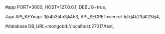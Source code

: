 #app
PORT=3000,
HOST=127.0.0.1,
DEBUG=true,

#api
API_KEY=api-3jk4h3j4h3jk4h3,
API_SECRET=secret-kjlkj4k23j4l23kj4,

#database
DB_URL=mongobd://localhost:27017/test,
